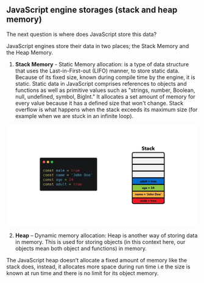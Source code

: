 ## JavaScript engine storages (stack and heap memory)

The next question is where does JavaScript store this data?

JavaScript engines store their data in two places; the Stack Memory and the Heap Memory.


1. **Stack Memory** - Static Memory allocation: is a type of data structure that uses the Last-in-First-out (LIFO) manner, to store static data. Because of its fixed size, known during compile time by the engine, it is static. Static data in JavaScript comprises references to objects and functions as well as primitive values such as "strings, number, Boolean, null, undefined, symbol, BigInt."
It allocates a set amount of memory for every value because it has a defined size that won't change.
Stack overflow is what happens when the stack exceeds its maximum size (for example when we are stuck in an infinite loop).

![alt text](image-1.png)


2. **Heap** – Dynamic memory allocation: Heap is another way of storing data in memory. This is used for storing objects (in this context here, our objects mean both object and functions) in memory.

The JavaScript heap doesn’t allocate a fixed amount of memory like the stack does, instead, it allocates more space during run time i.e the size is known at run time and there is no limit for its object memory.